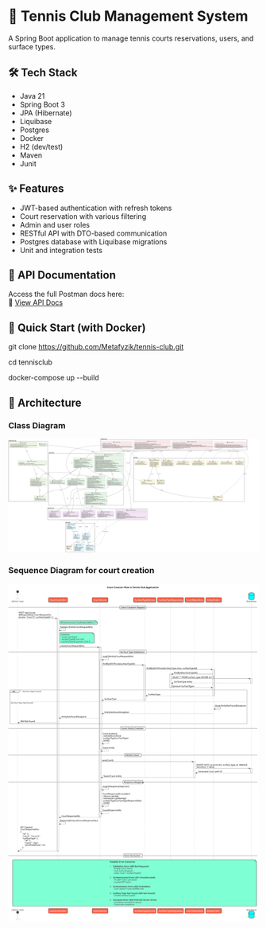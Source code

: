 # 🎾 Tennis Club Management System
A Spring Boot application to manage tennis courts reservations, users, and surface types.

## 🛠️ Tech Stack
- Java 21
- Spring Boot 3
- JPA (Hibernate)
- Liquibase
- Postgres
- Docker
- H2 (dev/test)
- Maven
- Junit

## ✨ Features
- JWT-based authentication with refresh tokens
- Court reservation with various filtering
- Admin and user roles
- RESTful API with DTO-based communication
- Postgres database with Liquibase migrations
- Unit and integration tests

## 📘 API Documentation
Access the full Postman docs here:  
🔗 [View API Docs](https://documenter.getpostman.com/view/38876428/2sB34bL4B9)

## 🚀 Quick Start (with Docker)
git clone https://github.com/Metafyzik/tennis-club.git

cd tennisclub

docker-compose up --build

## 🧩 Architecture

### Class Diagram
![Class Diagram](docs/uml/tennis-club-class-diagram.svg)

### Sequence Diagram for court creation
![Sequence Diagram](docs/uml/sequence-diagram-court-creation.svg)
